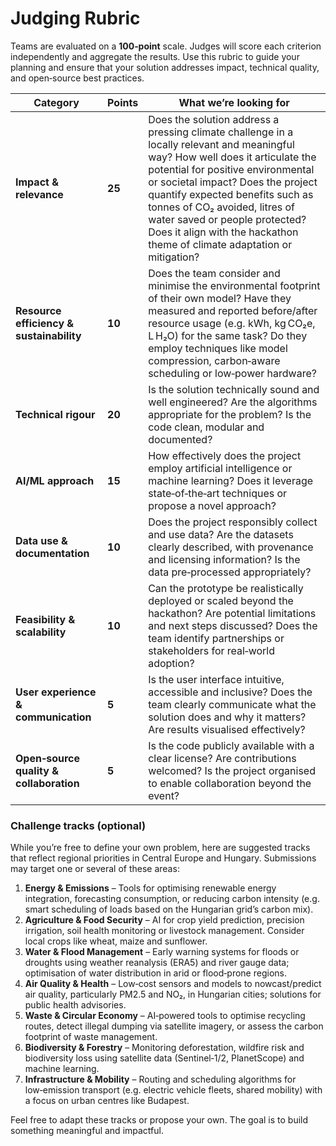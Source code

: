 # Judging Rubric

Teams are evaluated on a **100‑point** scale. Judges will score each criterion independently and aggregate the results. Use this rubric to guide your planning and ensure that your solution addresses impact, technical quality, and open‑source best practices.

| Category | Points | What we’re looking for |
|---|---|---|
| **Impact & relevance** | **25** | Does the solution address a pressing climate challenge in a locally relevant and meaningful way? How well does it articulate the potential for positive environmental or societal impact? Does the project quantify expected benefits such as tonnes of CO₂ avoided, litres of water saved or people protected? Does it align with the hackathon theme of climate adaptation or mitigation? |
| **Resource efficiency & sustainability** | **10** | Does the team consider and minimise the environmental footprint of their own model? Have they measured and reported before/after resource usage (e.g. kWh, kg CO₂e, L H₂O) for the same task? Do they employ techniques like model compression, carbon‑aware scheduling or low‑power hardware? |
| **Technical rigour** | **20** | Is the solution technically sound and well engineered? Are the algorithms appropriate for the problem? Is the code clean, modular and documented? |
| **AI/ML approach** | **15** | How effectively does the project employ artificial intelligence or machine learning? Does it leverage state‑of‑the‑art techniques or propose a novel approach? |
| **Data use & documentation** | **10** | Does the project responsibly collect and use data? Are the datasets clearly described, with provenance and licensing information? Is the data pre‑processed appropriately? |
| **Feasibility & scalability** | **10** | Can the prototype be realistically deployed or scaled beyond the hackathon? Are potential limitations and next steps discussed? Does the team identify partnerships or stakeholders for real‑world adoption? |
| **User experience & communication** | **5** | Is the user interface intuitive, accessible and inclusive? Does the team clearly communicate what the solution does and why it matters? Are results visualised effectively? |
| **Open‑source quality & collaboration** | **5** | Is the code publicly available with a clear license? Are contributions welcomed? Is the project organised to enable collaboration beyond the event? |

### Challenge tracks (optional)

While you’re free to define your own problem, here are suggested tracks that reflect regional priorities in Central Europe and Hungary. Submissions may target one or several of these areas:

1. **Energy & Emissions** – Tools for optimising renewable energy integration, forecasting consumption, or reducing carbon intensity (e.g. smart scheduling of loads based on the Hungarian grid’s carbon mix).
2. **Agriculture & Food Security** – AI for crop yield prediction, precision irrigation, soil health monitoring or livestock management. Consider local crops like wheat, maize and sunflower.
3. **Water & Flood Management** – Early warning systems for floods or droughts using weather reanalysis (ERA5) and river gauge data; optimisation of water distribution in arid or flood‑prone regions.
4. **Air Quality & Health** – Low‑cost sensors and models to nowcast/predict air quality, particularly PM2.5 and NO₂, in Hungarian cities; solutions for public health advisories.
5. **Waste & Circular Economy** – AI‑powered tools to optimise recycling routes, detect illegal dumping via satellite imagery, or assess the carbon footprint of waste management.
6. **Biodiversity & Forestry** – Monitoring deforestation, wildfire risk and biodiversity loss using satellite data (Sentinel‑1/2, PlanetScope) and machine learning.
7. **Infrastructure & Mobility** – Routing and scheduling algorithms for low‑emission transport (e.g. electric vehicle fleets, shared mobility) with a focus on urban centres like Budapest.

Feel free to adapt these tracks or propose your own. The goal is to build something meaningful and impactful.

